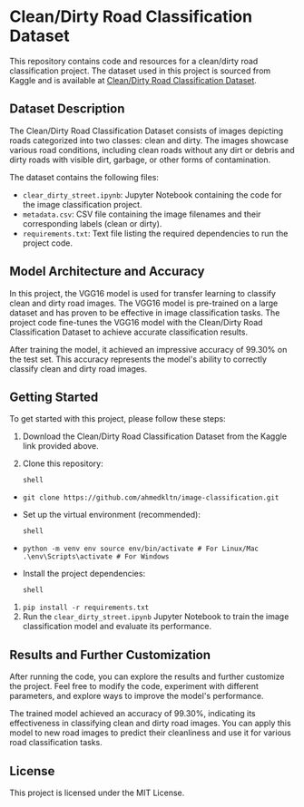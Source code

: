 # Clean/Dirty Road Classification Dataset

This repository contains code and resources for a clean/dirty road classification project. The dataset used in this project is sourced from Kaggle and is available at [Clean/Dirty Road Classification Dataset](https://www.kaggle.com/datasets/faizalkarim/cleandirty-road-classification).

## Dataset Description

The Clean/Dirty Road Classification Dataset consists of images depicting roads categorized into two classes: clean and dirty. The images showcase various road conditions, including clean roads without any dirt or debris and dirty roads with visible dirt, garbage, or other forms of contamination.

The dataset contains the following files:

- `clear_dirty_street.ipynb`: Jupyter Notebook containing the code for the image classification project.
- `metadata.csv`: CSV file containing the image filenames and their corresponding labels (clean or dirty).
- `requirements.txt`: Text file listing the required dependencies to run the project code.

## Model Architecture and Accuracy

In this project, the VGG16 model is used for transfer learning to classify clean and dirty road images. The VGG16 model is pre-trained on a large dataset and has proven to be effective in image classification tasks. The project code fine-tunes the VGG16 model with the Clean/Dirty Road Classification Dataset to achieve accurate classification results.

After training the model, it achieved an impressive accuracy of 99.30% on the test set. This accuracy represents the model's ability to correctly classify clean and dirty road images.

## Getting Started

To get started with this project, please follow these steps:

1. Download the Clean/Dirty Road Classification Dataset from the Kaggle link provided above.
2. Clone this repository:
    
    ```
    shell
    
    ```
    
- `git clone https://github.com/ahmedkltn/image-classification.git`
- Set up the virtual environment (recommended):
    
    ```
    shell
    
    ```
    
- `python -m venv env
source env/bin/activate # For Linux/Mac
.\env\Scripts\activate # For Windows`
- Install the project dependencies:
    
    ```
    shell
    
    ```
    
1. `pip install -r requirements.txt`
2. Run the `clear_dirty_street.ipynb` Jupyter Notebook to train the image classification model and evaluate its performance.

## Results and Further Customization

After running the code, you can explore the results and further customize the project. Feel free to modify the code, experiment with different parameters, and explore ways to improve the model's performance.

The trained model achieved an accuracy of 99.30%, indicating its effectiveness in classifying clean and dirty road images. You can apply this model to new road images to predict their cleanliness and use it for various road classification tasks.

## License

This project is licensed under the MIT License.